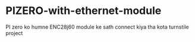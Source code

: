 # PIZERO-with-ethernet-module
PI zero ko humne ENC28j60 module ke sath connect kiya tha kota turnstile project
